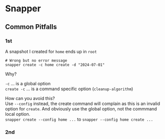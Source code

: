 # Snapper

## Common Pitfalls

### 1st

A snapshot I created for `home` ends up in `root`

```text
# Wrong but no error message
snapper create -c home create -d "2024-07-01"
```

Why?

`-c` ... is a global option  
`create -c` ... is a command specific option (`cleanup-algorithm`)


How can you avoid this?  
Use `--config` instead, the create command will complain as this is an
invalid option for `create`. And obviously use the global option, not the commmand
local option.  
`snapper create --config home ...` to `snapper --config home create ...`

### 2nd

